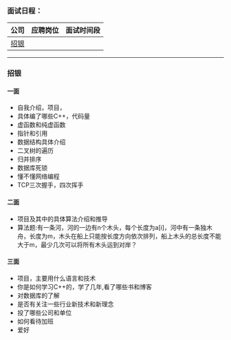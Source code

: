 ### **面试日程：** 

| 公司 | 应聘岗位 |面试时间段 |
| :------------- |:-------------|:-------------|
|[招银](#招银) | |   |


----
### <a id="招银"> 招银 </a>
#### 一面
- 自我介绍，项目，
- 具体编了哪些C++，代码量
- 虚函数和纯虚函数
- 指针和引用
- 数据结构具体介绍
- 二叉树的遍历
- 归并排序
- 数据库死锁
- 懂不懂网络编程
- TCP三次握手，四次挥手

#### 二面
- 项目及其中的具体算法介绍和推导
- 算法题:有一条河，河的一边有n个木头，每个长度为a[i]，河中有一条独木舟，长度为m，木头在船上只能按长度方向依次排列，船上木头的总长度不能大于m，最少几次可以将所有木头运到对岸？

#### 三面
- 项目，主要用什么语言和技术
- 你是如何学习C++的，学了几年,看了哪些书和博客
- 对数据库的了解
- 是否有关注一些行业新技术和新理念
- 投了哪些公司和单位
- 如何看待加班
- 爱好
